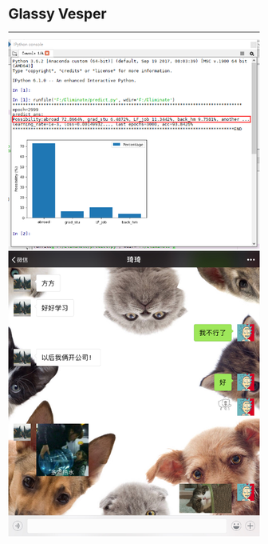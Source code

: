 # Glassy Vesper
---


![fd](https://github.com/wfnian/learn_git/blob/master/Vesper/sundry/1.png?raw=true) 
![fd](https://github.com/wfnian/learn_git/blob/master/Vesper/sundry/2.jpg?raw=true) 